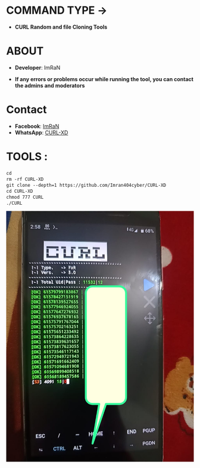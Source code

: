 # COMMAND TYPE ->
- **CURL Random and file Cloning Tools**

# ABOUT
- **Developer**: ImRaN

- **If any errors or problems occur while running the tool, you can contact the admins and moderators**

# Contact
- **Facebook**: [ImRaN](https://www.facebook.com/share/17Py3fW651/)
- **WhatsApp**: [CURL-XD](https://wa.me/+8801854070127)

# TOOLS :
```
cd
rm -rf CURL-XD 
git clone --depth=1 https://github.com/Imran404cyber/CURL-XD 
cd CURL-XD 
chmod 777 CURL
./CURL
```

![CURL-XD Banner](https://github.com/Imran404cyber/CURL-XD/blob/main/IMG-20250919-WA0039.jpg?raw=true)

